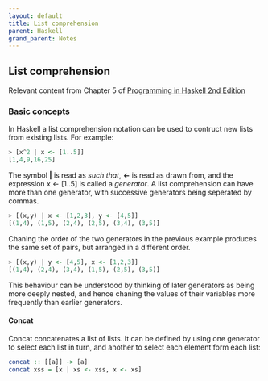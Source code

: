 ```yaml
---
layout: default
title: List comprehension
parent: Haskell
grand_parent: Notes
---
```


## List comprehension
Relevant content from Chapter 5 of [Programming in Haskell 2nd Edition](https://www.cambridge.org/us/academic/subjects/computer-science/programming-languages-and-applied-logic/programming-haskell-2nd-edition)

### Basic concepts
In Haskell a list comprehension notation can be used to contruct new lists from existing lists. For example:

```haskell
> [x^2 | x <- [1..5]]
[1,4,9,16,25]
```

The symbol **|** is read as *such that*, **<-** is read as drawn from, and the expression x <- [1..5] is called a *generator*. A list comprehension can have more than one generator, with successive generators being seperated by commas.

```haskell
> [(x,y) | x <- [1,2,3], y <- [4,5]]
[(1,4), (1,5), (2,4), (2,5), (3,4), (3,5)]
```

Chaning the order of the two generators in the previous example produces the same set of pairs, but arranged in a different order.
```haskell
> [(x,y) | y <- [4,5], x <- [1,2,3]]
[(1,4), (2,4), (3,4), (1,5), (2,5), (3,5)]
```
This behaviour can be understood by thinking of later generators as being more deeply nested, and hence chaning the values of their variables more frequently than earlier generators.

#### Concat
Concat concatenates a list of lists. It can be defined by using one generator to select each list in turn, and another to select each element form each list:

```haskell
concat :: [[a]] -> [a]
concat xss = [x | xs <- xss, x <- xs]
```
